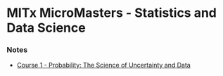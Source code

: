 # MITx MicroMasters - Statistics and Data Science

### Notes
* [Course 1 - Probability: The Science of Uncertainty and Data](https://ds-one-league.notion.site/Probability-The-Science-of-Uncertainty-and-Data-05aeb5b936aa45a49234de77b7050b81)
